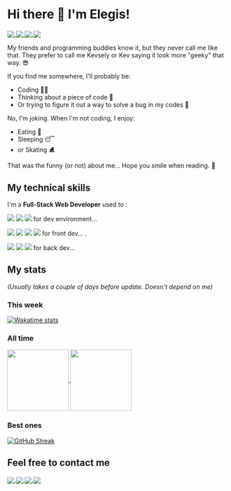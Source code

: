 # Hi there 👋 I'm Elegis!
<a href="https://github.com/Kevsely">
  <img align="center" src="https://img.shields.io/badge/GitHub-000000?style=for-the-badge&logo=GitHub&logoColor=white" />
</a>
<a href="https://www.linkedin.com/in/Kevsely/">
  <img align="center" src="https://img.shields.io/badge/linkedin-0e76a8?style=for-the-badge&logo=linkedin&logoColor=white" />
</a>
<a href="mailto:elegis.sossou@yahoo.com">
  <img align="center" src="https://img.shields.io/badge/yahoo-720e9e?style=for-the-badge&logo=yahoo&logoColor=white" />
</a>
<a href="mailto:elegis.sossou@gmail.com">
  <img align="center" src="https://img.shields.io/badge/gmail-EA4335?style=for-the-badge&logo=gmail&logoColor=white" />
</a>


My friends and programming buddies know it, but they never call me like that.
They prefer to call me Kevsely or Kev saying it look more "geeky" that way. 😎

If you find me somewhere, I'll probably be: 
- Coding 👨‍💻 
- Thinking about a piece of code 🤔
- Or trying to figure it out a way to solve a bug in my codes 🤯 

No, I'm joking. When I'm not coding, I enjoy:
- Eating 🤤
- Sleeping 😴  
- or Skating ⛸ 

That was the funny (or not) about me... 
Hope you smile when reading. 🙂

## My technical skills 
I'm a **Full-Stack Web Developer** used to : 


![](https://img.shields.io/badge/OS-Linux-informational?style=flat&logo=linux&logoColor=white&color=blue)
![](https://img.shields.io/badge/Shell-Bash-informational?style=flat&logo=gnubash&logoColor=white&color=blue)
![](https://img.shields.io/badge/Editor-VSCode-informational?style=flat&logo=visualstudiocode&logoColor=white&color=blue)  for dev environment... 


![](https://img.shields.io/badge/Code-HTML-informational?style=flat&logo=html5&logoColor=white&color=blue)
![](https://img.shields.io/badge/Code-CSS-informational?style=flat&logo=css3&logoColor=white&color=blue)
![](https://img.shields.io/badge/Code-JavaScript-informational?style=flat&logo=javascript&logoColor=white&color=blue)
  ![](https://img.shields.io/badge/Code-React-informational?style=flat&logo=react&logoColor=white&color=blue)  for front dev... 
. 
  
![](https://img.shields.io/badge/Code-Node.js-informational?style=flat&logo=nodedotjs&logoColor=white&color=blue)
![](https://img.shields.io/badge/Code-Express.js-informational?style=flat&logo=express&logoColor=white&color=blue)
![](https://img.shields.io/badge/Tool-PostgreSQL-informational?style=flat&logo=postgresql&logoColor=white&color=blue)  for back dev... 

## My stats
*(Usually takes a couple of days before update. Doesn't depend on me)*
### This week
[![Wakatime stats](https://github-readme-stats.vercel.app/api/wakatime?username=Kevsely&layout=compact&v=2)](https://github.com/Kevsely)

### All time
<a href="https://github.com/Kevsely">
  <img height="140em" align="center" src="https://github-readme-stats.vercel.app/api?username=Kevsely&show_icons=true&hide=stars&count_private=true" />
</a>
<a href="https://github.com/Kevsely">
  <img height="140em" align="center" src="https://github-readme-stats.vercel.app/api/top-langs/?username=Kevsely&layout=compact" />
</a>

### Best ones
[![GitHub Streak](https://github-readme-streak-stats.herokuapp.com/?user=Kevsely&ring=5194f0&fire=5194f0&currStreakLabel=5194f0)](https://github.com/Kevsely)



## Feel free to contact me 

<a href='https://github.com/Kevsely'>
  <img align="center" src="https://img.shields.io/badge/GitHub-000000?style=for-the-badge&logo=GitHub&logoColor=white" />
</a>
<a href="https://www.linkedin.com/in/Kevsely/">
  <img align="center" src="https://img.shields.io/badge/linkedin-0e76a8?style=for-the-badge&logo=linkedin&logoColor=white" />
</a>
<a href="mailto:elegis.sossou@yahoo.com">
  <img align="center" src="https://img.shields.io/badge/yahoo-720e9e?style=for-the-badge&logo=yahoo&logoColor=white" />
</a>
<a href="mailto:elegis.sossou@gmail.com">
  <img align="center" src="https://img.shields.io/badge/gmail-EA4335?style=for-the-badge&logo=gmail&logoColor=white" />
</a>
